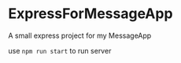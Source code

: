 # ExpressForMessageApp
A small express project for my MessageApp

use 
`npm run start`
to run server